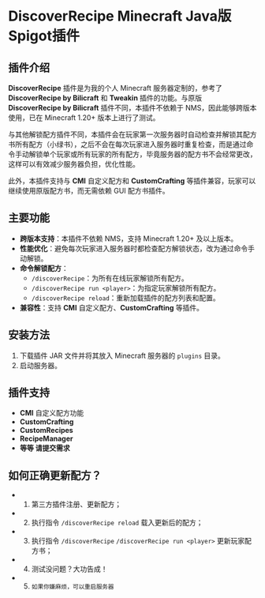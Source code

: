 # DiscoverRecipe Minecraft Java版 Spigot插件

## 插件介绍

**DiscoverRecipe** 插件是为我的个人 Minecraft 服务器定制的，参考了 **DiscoverRecipe by Bilicraft** 和 **Tweakin** 插件的功能。与原版 **DiscoverRecipe by Bilicraft** 插件不同，本插件不依赖于 NMS，因此能够跨版本使用，已在 Minecraft 1.20+ 版本上进行了测试。

与其他解锁配方插件不同，本插件会在玩家第一次服务器时自动检查并解锁其配方书所有配方（小绿书），之后不会在每次玩家进入服务器时重复检查，而是通过命令手动解锁单个玩家或所有玩家的所有配方，毕竟服务器的配方书不会经常更改，这样可以有效减少服务器负担，优化性能。

此外，本插件支持与 **CMI** 自定义配方和 **CustomCrafting** 等插件兼容，玩家可以继续使用原版配方书，而无需依赖 GUI 配方书插件。

## 主要功能

- **跨版本支持**：本插件不依赖 NMS，支持 Minecraft 1.20+ 及以上版本。
- **性能优化**：避免每次玩家进入服务器时都检查配方解锁状态，改为通过命令手动解锁。
- **命令解锁配方**：
  - `/discoverRecipe`：为所有在线玩家解锁所有配方。
  - `/discoverRecipe run <player>`：为指定玩家解锁所有配方。
  - `/discoverRecipe reload`：重新加载插件的配方列表和配置。
- **兼容性**：支持 **CMI** 自定义配方、**CustomCrafting** 等插件。

## 安装方法

1. 下载插件 JAR 文件并将其放入 Minecraft 服务器的 `plugins` 目录。
2. 启动服务器。

## 插件支持

- **CMI** 自定义配方功能
- **CustomCrafting**
- **CustomRecipes**
- **RecipeManager**
- **等等 请提交需求**

## 如何正确更新配方？

-  1. 第三方插件注册、更新配方；
-  2. 执行指令 `/discoverRecipe reload` 载入更新后的配方；
-  3. 执行指令 `/discoverRecipe` `/discoverRecipe run <player>` 更新玩家配方书；
-  4. 测试没问题？大功告成！
-  5. `如果你嫌麻烦，可以重启服务器`
